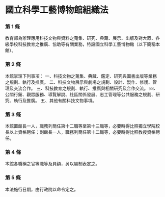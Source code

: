 # 國立科學工藝博物館組織法

### 第 1 條

教育部為辦理應用科技文物與資料之蒐集、研究、典藏、展示、出版及對大眾、各級學校科技教育之推廣、協助等有關業務，特設國立科學工藝博物館（以下簡稱本館）。

### 第 2 條

本館掌理下列事項：
一、科技文物之蒐集、典藏、鑑定、研究與圖書出版等業務之規劃、執行及推廣。
二、科技文物展示與劇場之規劃、設計、製作、修護、管理及交流合作。
三、科技教育之規劃、執行、推廣與相關研究及合作交流。
四、公關行銷、觀眾服務、導覽解說、社區關係發展、志工管理等公共服務之規劃、研究、執行及推廣。
五、其他有關科技文物事項。

### 第 3 條

本館置館長一人，職務列簡任第十二職等至第十三職等，必要時得比照獨立學院校長以上資格聘任；副館長一人，職務列簡任第十二職等，必要時得比照教授資格聘任。

### 第 4 條

本館各職稱之官等職等及員額，另以編制表定之。

### 第 5 條

本法施行日期，由行政院以命令定之。
